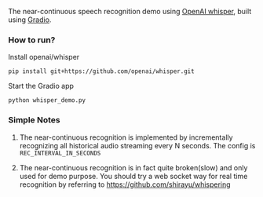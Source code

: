 The near-continuous speech recognition demo using [OpenAI whisper](https://github.com/openai/whisper), built using [Gradio](https://gradio.app/).

### How to run?
Install openai/whisper

    pip install git+https://github.com/openai/whisper.git

Start the Gradio app

    python whisper_demo.py

### Simple Notes
1. The near-continuous recognition is implemented by incrementally recognizing all historical audio streaming every N seconds. The config is `REC_INTERVAL_IN_SECONDS`

2. The near-continuous recognition is in fact quite broken(slow) and only used for demo purpose. You should try a web socket way for real time recognition by referring to https://github.com/shirayu/whispering

